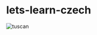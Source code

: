 # lets-learn-czech

![tuscan](https://user-images.githubusercontent.com/75533746/130984815-beee9c90-2f8a-4121-8d9c-514db6b38e70.gif)

